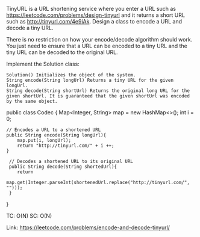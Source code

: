 TinyURL is a URL shortening service where you enter a URL such as https://leetcode.com/problems/design-tinyurl and it returns a short URL such as http://tinyurl.com/4e9iAk. Design a class to encode a URL and decode a tiny URL.

There is no restriction on how your encode/decode algorithm should work. You just need to ensure that a URL can be encoded to a tiny URL and the tiny URL can be decoded to the original URL.

Implement the Solution class:
```
Solution() Initializes the object of the system.
String encode(String longUrl) Returns a tiny URL for the given longUrl.
String decode(String shortUrl) Returns the original long URL for the given shortUrl. It is guaranteed that the given shortUrl was encoded by the same object.
```
public class Codec {
    Map<Integer, String> map = new HashMap<>();
    int i = 0;
    
    // Encodes a URL to a shortened URL
    public String encode(String longUrl){
        map.put(i, longUrl);
        return "http://tinyurl.com/" + i ++;
    }
     
     // Decodes a shortened URL to its original URL
     public String decode(String shortedUrl){
        return 
        map.get(Integer.parseInt(shortenedUrl.replace("http://tinyurl.com/", "")));
     }
}

TC: O(N)
SC: O(N)

Link: https://leetcode.com/problems/encode-and-decode-tinyurl/
